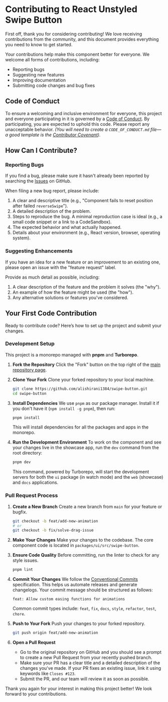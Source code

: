 # Contributing to React Unstyled Swipe Button

First off, thank you for considering contributing! We love receiving contributions from the community, and this document provides everything you need to know to get started.

Your contributions help make this component better for everyone. We welcome all forms of contributions, including:

*   Reporting bugs
*   Suggesting new features
*   Improving documentation
*   Submitting code changes and bug fixes

## Code of Conduct

To ensure a welcoming and inclusive environment for everyone, this project and everyone participating in it is governed by a [Code of Conduct](CODE_OF_CONDUCT.md). By participating, you are expected to uphold this code. Please report any unacceptable behavior. *(You will need to create a `CODE_OF_CONDUCT.md` file—a good template is the [Contributor Covenant](https://www.contributor-covenant.org/version/2/1/code_of_conduct/)).*

## How Can I Contribute?

### Reporting Bugs

If you find a bug, please make sure it hasn't already been reported by searching the [Issues](https://github.com/alishirani1384/swipe-button/issues) on GitHub.

When filing a new bug report, please include:

1.  A clear and descriptive title (e.g., "Component fails to reset position after failed `reverseSwipe`").
2.  A detailed description of the problem.
3.  Steps to reproduce the bug. A minimal reproduction case is ideal (e.g., a small code snippet or a link to a CodeSandbox).
4.  The expected behavior and what actually happened.
5.  Details about your environment (e.g., React version, browser, operating system).

### Suggesting Enhancements

If you have an idea for a new feature or an improvement to an existing one, please open an issue with the "feature request" label.

Provide as much detail as possible, including:
1.  A clear description of the feature and the problem it solves (the "why").
2.  An example of how the feature might be used (the "how").
3.  Any alternative solutions or features you've considered.

## Your First Code Contribution

Ready to contribute code? Here’s how to set up the project and submit your changes.

### Development Setup

This project is a monorepo managed with **pnpm** and **Turborepo**.

1.  **Fork the Repository**
    Click the "Fork" button on the top right of the [main repository page](https://github.com/alishirani1384/swipe-button).

2.  **Clone Your Fork**
    Clone your forked repository to your local machine.
    ```bash
    git clone https://github.com/alishirani1384/swipe-button.git
    cd swipe-button
    ```

3.  **Install Dependencies**
    We use `pnpm` as our package manager. Install it if you don't have it (`npm install -g pnpm`), then run:
    ```bash
    pnpm install
    ```
    This will install dependencies for all the packages and apps in the monorepo.

4.  **Run the Development Environment**
    To work on the component and see your changes live in the showcase app, run the `dev` command from the root directory:
    ```bash
    pnpm dev
    ```
    This command, powered by Turborepo, will start the development servers for both the `ui` package (in watch mode) and the `web` (showcase) and `docs` applications.

### Pull Request Process

1.  **Create a New Branch**
    Create a new branch from `main` for your feature or bugfix.
    ```bash
    git checkout -b feat/add-new-animation
    # or
    git checkout -b fix/solve-drag-issue
    ```

2.  **Make Your Changes**
    Make your changes to the codebase. The core component code is located in `packages/ui/src/swipe-button`.

3.  **Ensure Code Quality**
    Before committing, run the linter to check for any style issues.
    ```bash
    pnpm lint
    ```

4.  **Commit Your Changes**
    We follow the [Conventional Commits](https://www.conventionalcommits.org/en/v1.0.0/) specification. This helps us automate releases and generate changelogs. Your commit message should be structured as follows:

    ```
    feat: Allow custom easing functions for animations
    ```
    Common commit types include: `feat`, `fix`, `docs`, `style`, `refactor`, `test`, `chore`.

5.  **Push to Your Fork**
    Push your changes to your forked repository.
    ```bash
    git push origin feat/add-new-animation
    ```

6.  **Open a Pull Request**
    - Go to the original repository on GitHub and you should see a prompt to create a new Pull Request from your recently pushed branch.
    - Make sure your PR has a clear title and a detailed description of the changes you've made. If your PR fixes an existing issue, link it using keywords like `Closes #123`.
    - Submit the PR, and our team will review it as soon as possible.

Thank you again for your interest in making this project better! We look forward to your contributions.